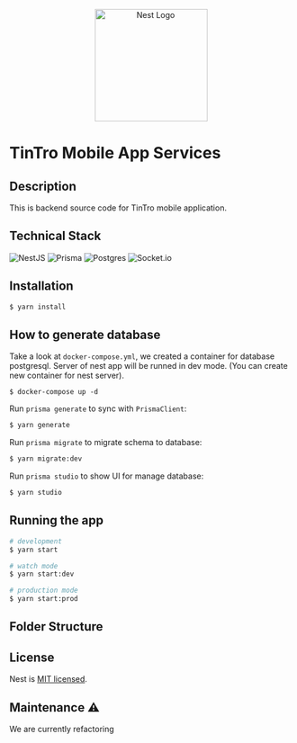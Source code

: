 <p align="center">
  <a href="http://nestjs.com/" target="blank"><img src="https://nestjs.com/img/logo-small.svg" width="200" alt="Nest Logo" /></a>
</p>

# TinTro Mobile App Services

## Description
This is backend source code for TinTro mobile application.

## Technical Stack
![NestJS](https://img.shields.io/badge/nestjs-%23E0234E.svg?style=for-the-badge&logo=nestjs&logoColor=white)
![Prisma](https://img.shields.io/badge/Prisma-3982CE?style=for-the-badge&logo=Prisma&logoColor=white)
![Postgres](https://img.shields.io/badge/postgres-%23316192.svg?style=for-the-badge&logo=postgresql&logoColor=white)
![Socket.io](https://img.shields.io/badge/Socket.io-black?style=for-the-badge&logo=socket.io&badgeColor=010101)

## Installation

```bash
$ yarn install
```

## How to generate database
Take a look at `docker-compose.yml`, we created a container for database postgresql. Server of nest app will be runned in dev mode. (You can create new container for nest server).
```
$ docker-compose up -d
```
Run `prisma generate` to sync with `PrismaClient`:
```bash
$ yarn generate
```
Run `prisma migrate` to migrate schema to database:
```bash
$ yarn migrate:dev
```
Run `prisma studio` to show UI for manage database:
```bash
$ yarn studio
```


## Running the app

```bash
# development
$ yarn start

# watch mode
$ yarn start:dev

# production mode
$ yarn start:prod
```
## Folder Structure

## License

Nest is [MIT licensed](LICENSE).


## Maintenance ⚠
We are currently refactoring